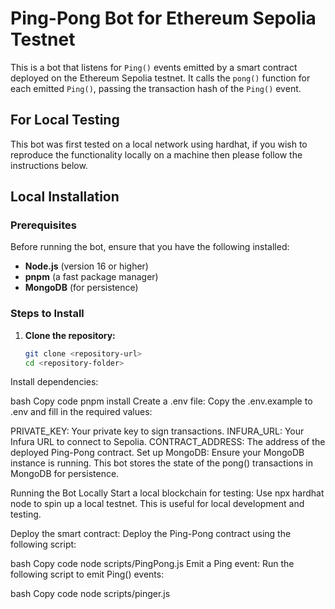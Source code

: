 # Ping-Pong Bot for Ethereum Sepolia Testnet

This is a bot that listens for `Ping()` events emitted by a smart contract deployed on the Ethereum Sepolia testnet. It calls the `pong()` function for each emitted `Ping()`, passing the transaction hash of the `Ping()` event.

## For Local Testing
This bot was first tested on a local network using hardhat, if you wish to reproduce the functionality locally on a machine then please follow the instructions below.
## Local Installation

### Prerequisites
Before running the bot, ensure that you have the following installed:
- **Node.js** (version 16 or higher)
- **pnpm** (a fast package manager)
- **MongoDB** (for persistence)

### Steps to Install

1. **Clone the repository:**
   ```bash
   git clone <repository-url>
   cd <repository-folder>
Install dependencies:

bash
Copy code
pnpm install
Create a .env file: Copy the .env.example to .env and fill in the required values:

PRIVATE_KEY: Your private key to sign transactions.
INFURA_URL: Your Infura URL to connect to Sepolia.
CONTRACT_ADDRESS: The address of the deployed Ping-Pong contract.
Set up MongoDB: Ensure your MongoDB instance is running. This bot stores the state of the pong() transactions in MongoDB for persistence.

Running the Bot Locally
Start a local blockchain for testing: Use npx hardhat node to spin up a local testnet. This is useful for local development and testing.

Deploy the smart contract: Deploy the Ping-Pong contract using the following script:

bash
Copy code
node scripts/PingPong.js
Emit a Ping event: Run the following script to emit Ping() events:

bash
Copy code
node scripts/pinger.js
